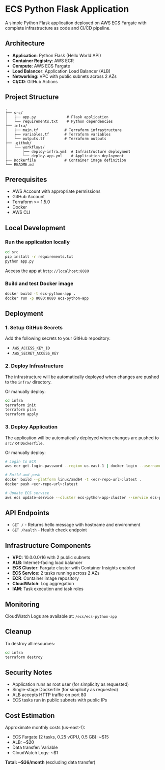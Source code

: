 # ECS Python Flask Application

A simple Python Flask application deployed on AWS ECS Fargate with complete infrastructure as code and CI/CD pipeline.

## Architecture

- **Application**: Python Flask (Hello World API)
- **Container Registry**: AWS ECR
- **Compute**: AWS ECS Fargate
- **Load Balancer**: Application Load Balancer (ALB)
- **Networking**: VPC with public subnets across 2 AZs
- **CI/CD**: GitHub Actions

## Project Structure

```
.
├── src/
│   ├── app.py              # Flask application
│   └── requirements.txt    # Python dependencies
├── infra/
│   ├── main.tf            # Terraform infrastructure
│   ├── variables.tf       # Terraform variables
│   └── outputs.tf         # Terraform outputs
├── .github/
│   └── workflows/
│       ├── deploy-infra.yml  # Infrastructure deployment
│       └── deploy-app.yml    # Application deployment
├── Dockerfile             # Container image definition
└── README.md
```

## Prerequisites

- AWS Account with appropriate permissions
- GitHub Account
- Terraform >= 1.5.0
- Docker
- AWS CLI

## Local Development

### Run the application locally

```bash
cd src
pip install -r requirements.txt
python app.py
```

Access the app at `http://localhost:8080`

### Build and test Docker image

```bash
docker build -t ecs-python-app .
docker run -p 8080:8080 ecs-python-app
```

## Deployment

### 1. Setup GitHub Secrets

Add the following secrets to your GitHub repository:
- `AWS_ACCESS_KEY_ID`
- `AWS_SECRET_ACCESS_KEY`

### 2. Deploy Infrastructure

The infrastructure will be automatically deployed when changes are pushed to the `infra/` directory.

Or manually deploy:

```bash
cd infra
terraform init
terraform plan
terraform apply
```

### 3. Deploy Application

The application will be automatically deployed when changes are pushed to `src/` or `Dockerfile`.

Or manually deploy:

```bash
# Login to ECR
aws ecr get-login-password --region us-east-1 | docker login --username AWS --password-stdin <account-id>.dkr.ecr.us-east-1.amazonaws.com

# Build and push
docker build --platform linux/amd64 -t <ecr-repo-url>:latest .
docker push <ecr-repo-url>:latest

# Update ECS service
aws ecs update-service --cluster ecs-python-app-cluster --service ecs-python-app-service --force-new-deployment
```

## API Endpoints

- `GET /` - Returns hello message with hostname and environment
- `GET /health` - Health check endpoint

## Infrastructure Components

- **VPC**: 10.0.0.0/16 with 2 public subnets
- **ALB**: Internet-facing load balancer
- **ECS Cluster**: Fargate cluster with Container Insights enabled
- **ECS Service**: 2 tasks running across 2 AZs
- **ECR**: Container image repository
- **CloudWatch**: Log aggregation
- **IAM**: Task execution and task roles

## Monitoring

CloudWatch Logs are available at: `/ecs/ecs-python-app`

## Cleanup

To destroy all resources:

```bash
cd infra
terraform destroy
```

## Security Notes

- Application runs as root user (for simplicity as requested)
- Single-stage Dockerfile (for simplicity as requested)
- ALB accepts HTTP traffic on port 80
- ECS tasks run in public subnets with public IPs

## Cost Estimation

Approximate monthly costs (us-east-1):
- ECS Fargate (2 tasks, 0.25 vCPU, 0.5 GB): ~$15
- ALB: ~$20
- Data transfer: Variable
- CloudWatch Logs: ~$1

**Total: ~$36/month** (excluding data transfer)

